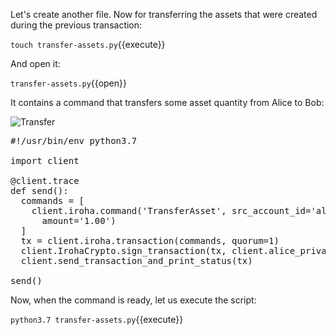 Let's create another file. 
Now for transferring the assets that were created during the previous transaction:

`touch transfer-assets.py`{{execute}}

And open it:

`transfer-assets.py`{{open}}

It contains a command that transfers some asset quantity from Alice to Bob:

![Transfer](/sarag/scenarios/iroha-transfer-asset/assets/transfer.png)

<pre class="file" data-filename="transfer-assets.py" data-target="replace">
#!/usr/bin/env python3.7

import client

@client.trace
def send():  
  commands = [    
    client.iroha.command('TransferAsset', src_account_id='alice@test', dest_account_id='bob@test', asset_id='coin#test',
      amount='1.00')
  ]
  tx = client.iroha.transaction(commands, quorum=1)
  client.IrohaCrypto.sign_transaction(tx, client.alice_private_key)
  client.send_transaction_and_print_status(tx)

send()
</pre>

Now, when the command is ready, let us execute the script:

`python3.7 transfer-assets.py`{{execute}}
